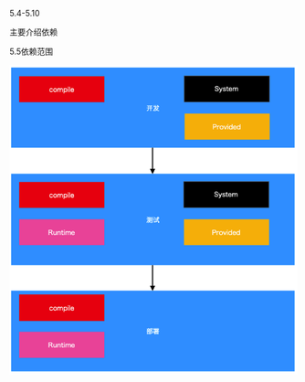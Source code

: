 5.4-5.10

主要介绍依赖

5.5依赖范围

![avatar](https://github.com/hideaki10/MavenAction/blob/master/Maven范围依赖.png)

